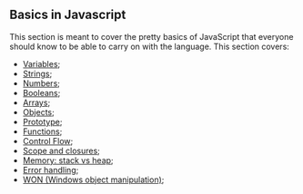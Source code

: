 ## Basics in Javascript

This section is meant to cover the pretty basics of JavaScript that everyone should know to be able to carry on with the language.
This section covers:
- [Variables](https://github.com/luizgdsmdev/Javascript-studies/blob/main/basics/variables/intro.md);
- [Strings](https://github.com/luizgdsmdev/Javascript-studies/blob/main/basics/strings-in-javascript/intro.md);
- [Numbers](https://github.com/luizgdsmdev/Javascript-studies/blob/main/basics/numbers/intro.md);
- [Booleans](https://github.com/luizgdsmdev/Javascript-studies/blob/main/basics/booleans/intro.md);
- [Arrays](https://github.com/luizgdsmdev/Javascript-studies/blob/main/basics/arrays/intro.md);
- [Objects](https://github.com/luizgdsmdev/Javascript-studies/blob/main/basics/objects/intro.md);
- [Prototype](https://github.com/luizgdsmdev/Javascript-studies/blob/main/basics/prototype/intro.md);
- [Functions](https://github.com/luizgdsmdev/Javascript-studies/blob/main/basics/functions/intro.md);
- [Control Flow](https://github.com/luizgdsmdev/Javascript-studies/blob/main/basics/control-flow/intro.md);
- [Scope and closures](https://github.com/luizgdsmdev/Javascript-studies/blob/main/basics/scope-closures/intro.md);
- [Memory: stack vs heap](https://github.com/luizgdsmdev/Javascript-studies/blob/main/basics/memory-stack-vs-heap/intro.md);
- [Error handling](https://github.com/luizgdsmdev/Javascript-studies/blob/main/basics/basic-error-handling/intro.md);
- [WON (Windows object manipulation)](https://github.com/luizgdsmdev/Javascript-studies/blob/main/basics/won/intro.md);

